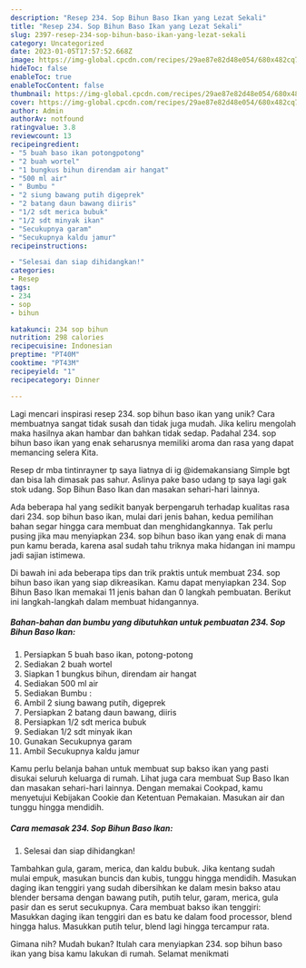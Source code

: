 ```yaml
---
description: "Resep 234. Sop Bihun Baso Ikan yang Lezat Sekali"
title: "Resep 234. Sop Bihun Baso Ikan yang Lezat Sekali"
slug: 2397-resep-234-sop-bihun-baso-ikan-yang-lezat-sekali
category: Uncategorized
date: 2023-01-05T17:57:52.668Z
image: https://img-global.cpcdn.com/recipes/29ae87e82d48e054/680x482cq70/234-sop-bihun-baso-ikan-foto-resep-utama.jpg
hideToc: false
enableToc: true
enableTocContent: false
thumbnail: https://img-global.cpcdn.com/recipes/29ae87e82d48e054/680x482cq70/234-sop-bihun-baso-ikan-foto-resep-utama.jpg
cover: https://img-global.cpcdn.com/recipes/29ae87e82d48e054/680x482cq70/234-sop-bihun-baso-ikan-foto-resep-utama.jpg
author: Admin
authorAv: notfound
ratingvalue: 3.8
reviewcount: 13
recipeingredient:
- "5 buah baso ikan potongpotong"
- "2 buah wortel"
- "1 bungkus bihun direndam air hangat"
- "500 ml air"
- " Bumbu "
- "2 siung bawang putih digeprek"
- "2 batang daun bawang diiris"
- "1/2 sdt merica bubuk"
- "1/2 sdt minyak ikan"
- "Secukupnya garam"
- "Secukupnya kaldu jamur"
recipeinstructions:

- "Selesai dan siap dihidangkan!"
categories:
- Resep
tags:
- 234
- sop
- bihun

katakunci: 234 sop bihun 
nutrition: 298 calories
recipecuisine: Indonesian
preptime: "PT40M"
cooktime: "PT43M"
recipeyield: "1"
recipecategory: Dinner

---
```





Lagi mencari inspirasi resep 234. sop bihun baso ikan yang unik? Cara membuatnya sangat tidak susah dan tidak juga mudah. Jika keliru mengolah maka hasilnya akan hambar dan bahkan tidak sedap. Padahal 234. sop bihun baso ikan yang enak seharusnya memiliki aroma dan rasa yang dapat memancing selera Kita.





Resep dr mba tintinrayner tp saya liatnya di ig @idemakansiang Simple bgt dan bisa lah dimasak pas sahur. Aslinya pake baso udang tp saya lagi gak stok udang. Sop Bihun Baso Ikan dan masakan sehari-hari lainnya.

Ada beberapa hal yang sedikit banyak berpengaruh terhadap kualitas rasa dari 234. sop bihun baso ikan, mulai dari jenis bahan, kedua pemilihan bahan segar hingga cara membuat dan menghidangkannya. Tak perlu pusing jika mau menyiapkan 234. sop bihun baso ikan yang enak di mana pun kamu berada, karena asal sudah tahu triknya maka hidangan ini mampu jadi sajian istimewa.






Di bawah ini ada beberapa tips dan trik praktis untuk membuat 234. sop bihun baso ikan yang siap dikreasikan. Kamu dapat menyiapkan 234. Sop Bihun Baso Ikan memakai 11 jenis bahan dan 0 langkah pembuatan. Berikut ini langkah-langkah dalam membuat hidangannya.

<!--inarticleads1-->

##### Bahan-bahan dan bumbu yang dibutuhkan untuk pembuatan 234. Sop Bihun Baso Ikan:

1. Persiapkan 5 buah baso ikan, potong-potong
1. Sediakan 2 buah wortel
1. Siapkan 1 bungkus bihun, direndam air hangat
1. Sediakan 500 ml air
1. Sediakan  Bumbu :
1. Ambil 2 siung bawang putih, digeprek
1. Persiapkan 2 batang daun bawang, diiris
1. Persiapkan 1/2 sdt merica bubuk
1. Sediakan 1/2 sdt minyak ikan
1. Gunakan Secukupnya garam
1. Ambil Secukupnya kaldu jamur


Kamu perlu belanja bahan untuk membuat sup bakso ikan yang pasti disukai seluruh keluarga di rumah. Lihat juga cara membuat Sup Baso Ikan dan masakan sehari-hari lainnya. Dengan memakai Cookpad, kamu menyetujui Kebijakan Cookie dan Ketentuan Pemakaian. Masukan air dan tunggu hingga mendidih. 

<!--inarticleads2-->

##### Cara memasak 234. Sop Bihun Baso Ikan:


1. Selesai dan siap dihidangkan!

Tambahkan gula, garam, merica, dan kaldu bubuk. Jika kentang sudah mulai empuk, masukan buncis dan kubis, tunggu hingga mendidih. Masukan daging ikan tenggiri yang sudah dibersihkan ke dalam mesin bakso atau blender bersama dengan bawang putih, putih telur, garam, merica, gula pasir dan es serut secukupnya. Cara membuat bakso ikan tenggiri: Masukkan daging ikan tenggiri dan es batu ke dalam food processor, blend hingga halus. Masukkan putih telur, blend lagi hingga tercampur rata. 

Gimana nih? Mudah bukan? Itulah cara menyiapkan 234. sop bihun baso ikan yang bisa kamu lakukan di rumah. Selamat menikmati
